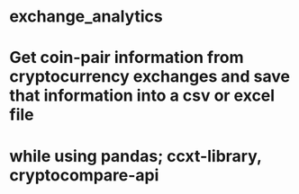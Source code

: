 # exchange_analytics
# Get coin-pair information from cryptocurrency exchanges and save that information into a csv or excel file
# while using pandas; ccxt-library, cryptocompare-api
